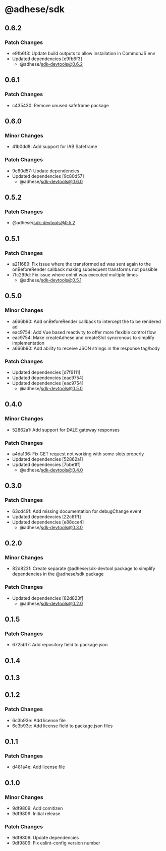 # @adhese/sdk

## 0.6.2

### Patch Changes

- e9fb6f3: Update build outputs to allow installation in CommonJS env
- Updated dependencies [e9fb6f3]
  - @adhese/sdk-devtools@0.6.2

## 0.6.1

### Patch Changes

- c435430: Remove unused safeframe package

## 0.6.0

### Minor Changes

- 41b0dd8: Add support for IAB Safeframe

### Patch Changes

- 9c80d57: Update dependencies
- Updated dependencies [9c80d57]
  - @adhese/sdk-devtools@0.6.0

## 0.5.2

### Patch Changes

- @adhese/sdk-devtools@0.5.2

## 0.5.1

### Patch Changes

- a211689: Fix issue where the transformed ad was sent again to the onBeforeRender callback making subsequent transforms not possible
- 7fc299d: Fix issue where onInit was executed multiple times
  - @adhese/sdk-devtools@0.5.1

## 0.5.0

### Minor Changes

- a666b90: Add onBeforeRender callback to intercept the to be rendered ad
- eac9754: Add Vue based reactivity to offer more flexible control flow
- eac9754: Make createAdhese and createSlot syncronous to simplify implementation
- a666b90: Add ability to receive JSON strings in the response tag/body

### Patch Changes

- Updated dependencies [d7f6111]
- Updated dependencies [eac9754]
- Updated dependencies [eac9754]
  - @adhese/sdk-devtools@0.5.0

## 0.4.0

### Minor Changes

- 52862a1: Add support for DALE gateway responses

### Patch Changes

- a4da136: Fix GET request not working with some slots properly
- Updated dependencies [52862a1]
- Updated dependencies [7bbe1ff]
  - @adhese/sdk-devtools@0.4.0

## 0.3.0

### Patch Changes

- 63cd49f: Add missing documentation for debugChange event
- Updated dependencies [22c81ff]
- Updated dependencies [e88cce4]
  - @adhese/sdk-devtools@0.3.0

## 0.2.0

### Minor Changes

- 82d823f: Create separate @adhese/sdk-devtool package to simplify dependencies in the @adhese/sdk package

### Patch Changes

- Updated dependencies [82d823f]
  - @adhese/sdk-devtools@0.2.0

## 0.1.5

### Patch Changes

- 6725b17: Add repository field to package.json

## 0.1.4

## 0.1.3

## 0.1.2

### Patch Changes

- 6c3b93e: Add license file
- 6c3b93e: Add license field to package.json files

## 0.1.1

### Patch Changes

- d481a4e: Add license file

## 0.1.0

### Minor Changes

- 9df9809: Add comitizen
- 9df9809: Initial release

### Patch Changes

- 9df9809: Update dependencies
- 9df9809: Fix eslint-config version number
